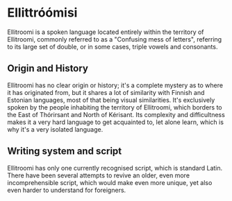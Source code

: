 # Ellittróómisi

Ellitroomi is a spoken language located entirely within the territory of Ellitroomi, commonly referred to as a "Confusing mess of letters", referring to its large set of double, or in some cases, triple vowels and consonants. 

## Origin and History

Ellitroomi has no clear origin or history; it's a complete mystery as to where it has originated from, but it shares a lot of similarity with Finnish and Estonian languages, most of that being visual similarities. It's exclusively spoken by the people inhabiting the territory of Ellitroomi, which borders to the East of Thórirsant and North of Kérisant. Its complexity and difficultness makes it a very hard language to get acquainted to, let alone learn, which is why it's a very isolated language.


## Writing system and script

Ellitroomi has only one currently recognised script, which is standard Latin. There have been several attempts to revive an older, even more incomprehensible script, which would make even more unique, yet also even harder to understand for foreigners. 
